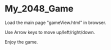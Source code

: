 My_2048_Game
============

Load the main page "gameView.html" in browser.

Use Arrow keys to move up/left/right/down.

Enjoy the game.
